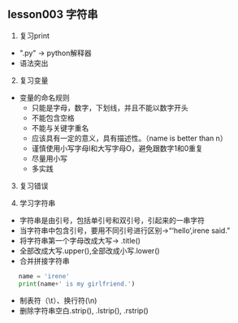 ## lesson003 字符串
1. 复习print
  - ".py" -> python解释器
  - 语法突出
2. 复习变量
  - 变量的命名规则
    - 只能是字母，数字，下划线，并且不能以数字开头
    - 不能包含空格
    - 不能与关键字重名
    - 应该具有一定的意义，具有描述性。（name is better than n）
    - 谨慎使用小写字母l和大写字母O，避免跟数字1和0重复
    - 尽量用小写
    - 多实践

3. 复习错误

4. 学习字符串
  - 字符串是由引号，包括单引号和双引号，引起来的一串字符
  - 当字符串中包含引号，要用不同引号进行区别->“‘hello‘,irene said.”
  - 将字符串第一个字母改成大写-> .title()
  - 全部改成大写.upper(),全部改成小写.lower()
  - 合并拼接字符串
  ```python 
     name = 'irene'
     print(name+' is my girlfriend.')
  ```
  - 制表符（\t）、换行符(\n)
  - 删除字符串空白.strip(), .lstrip(), .rstrip()